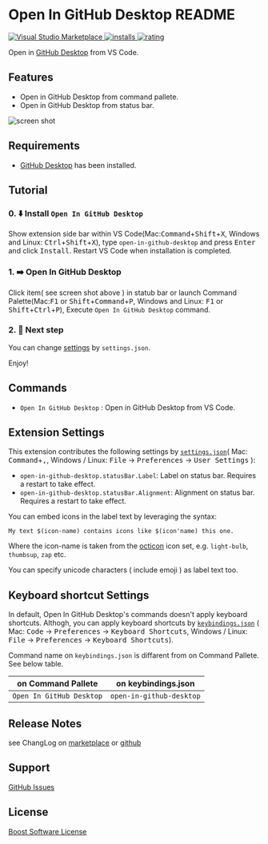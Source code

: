 # Open In GitHub Desktop README

[![Visual Studio Marketplace](https://vsmarketplacebadge.apphb.com/version/wraith13.open-in-github-desktop.svg) ![installs](https://vsmarketplacebadge.apphb.com/installs/wraith13.open-in-github-desktop.svg) ![rating](https://vsmarketplacebadge.apphb.com/rating/wraith13.open-in-github-desktop.svg)](https://marketplace.visualstudio.com/items?itemName=wraith13.open-in-github-desktop)

Open in [GitHub Desktop](https://desktop.github.com/) from VS Code.

## Features

* Open in GitHub Desktop from command pallete.
* Open in GitHub Desktop from status bar.

![screen shot](https://raw.githubusercontent.com/wraith13/open-in-github-desktop-vscode/master/images/screenshot.png)

## Requirements

* [GitHub Desktop](https://desktop.github.com/) has been installed.

## Tutorial

### 0. ⬇️ Install `Open In GitHub Desktop`

Show extension side bar within VS Code(Mac:<kbd>Command</kbd>+<kbd>Shift</kbd>+<kbd>X</kbd>, Windows and Linux: <kbd>Ctrl</kbd>+<kbd>Shift</kbd>+<kbd>X</kbd>), type `open-in-github-desktop` and press <kbd>Enter</kbd> and click <kbd>Install</kbd>. Restart VS Code when installation is completed.

### 1. ➡️ Open In GitHub Desktop

Click item( see screen shot above ) in statub bar or launch Command Palette(Mac:<kbd>F1</kbd> or <kbd>Shift</kbd>+<kbd>Command</kbd>+<kbd>P</kbd>, Windows and Linux: <kbd>F1</kbd> or <kbd>Shift</kbd>+<kbd>Ctrl</kbd>+<kbd>P</kbd>), Execute `Open In GitHub Desktop` command.

### 2. 🔧 Next step

You can change [settings](#extension-settings) by `settings.json`.

Enjoy!

## Commands

* `Open In GitHub Desktop` : Open in GitHub Desktop from VS Code.

## Extension Settings

This extension contributes the following settings by [`settings.json`](https://code.visualstudio.com/docs/customization/userandworkspace#_creating-user-and-workspace-settings)( Mac: <kbd>Command</kbd>+<kbd>,</kbd>, Windows / Linux: <kbd>File</kbd> -> <kbd>Preferences</kbd> -> <kbd>User Settings</kbd> ):

* `open-in-github-desktop.statusBar.Label`: Label on status bar. Requires a restart to take effect.
* `open-in-github-desktop.statusBar.Alignment`: Alignment on status bar. Requires a restart to take effect.

You can embed icons in the label text by leveraging the syntax:

`My text $(icon-name) contains icons like $(icon'name) this one.`

Where the icon-name is taken from the [octicon](https://octicons.github.com) icon set, e.g. `light-bulb`, `thumbsup`, `zap` etc.

You can specify unicode characters ( include emoji ) as label text too.

## Keyboard shortcut Settings

In default, Open In GitHub Desktop's commands doesn't apply keyboard shortcuts. Althogh,
you can apply keyboard shortcuts by [`keybindings.json`](https://code.visualstudio.com/docs/customization/keybindings#_customizing-shortcuts)
( Mac: <kbd>Code</kbd> -> <kbd>Preferences</kbd> -> <kbd>Keyboard Shortcuts</kbd>, Windows / Linux: <kbd>File</kbd> -> <kbd>Preferences</kbd> -> <kbd>Keyboard Shortcuts</kbd>).

Command name on `keybindings.json` is diffarent from on Command Pallete. See below table.

|on Command Pallete|on keybindings.json|
|-|-|
|`Open In GitHub Desktop`|`open-in-github-desktop`|

## Release Notes

see ChangLog on [marketplace](https://marketplace.visualstudio.com/items/wraith13.open-in-github-desktop/changelog) or [github](https://github.com/wraith13/open-in-github-desktop-vscode/blob/master/CHANGELOG.md)

## Support

[GitHub Issues](https://github.com/wraith13/open-in-github-desktop-vscode/issues)

## License

[Boost Software License](https://github.com/wraith13/open-in-github-desktop-vscode/blob/master/LICENSE_1_0.txt)
